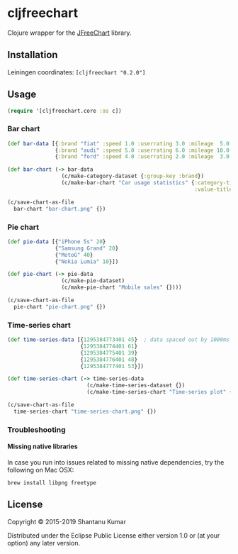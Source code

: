 # cljfreechart

Clojure wrapper for the [JFreeChart](http://www.jfree.org/jfreechart/) library.


## Installation

Leiningen coordinates: `[cljfreechart "0.2.0"]`


## Usage

```clojure
(require '[cljfreechart.core :as c])
```

### Bar chart

```clojure
(def bar-data [{:brand "fiat" :speed 1.0 :userrating 3.0 :mileage  5.0 :safety 5.0}
               {:brand "audi" :speed 5.0 :userrating 6.0 :mileage 10.0 :safety 4.0}
               {:brand "ford" :speed 4.0 :userrating 2.0 :mileage  3.0 :safety 6.0}])

(def bar-chart (-> bar-data
                 (c/make-category-dataset {:group-key :brand})
                 (c/make-bar-chart "Car usage statistics" {:category-title "Category"
                                                           :value-title "Score"})))

(c/save-chart-as-file
  bar-chart "bar-chart.png" {})
```

### Pie chart

```clojure
(def pie-data [{"iPhone 5s" 20}
               {"Samsung Grand" 20}
               {"MotoG" 40}
               {"Nokia Lumia" 10}])

(def pie-chart (-> pie-data
                 (c/make-pie-dataset)
                 (c/make-pie-chart "Mobile sales" {})))

(c/save-chart-as-file
  pie-chart "pie-chart.png" {})
```

### Time-series chart

```clojure
(def time-series-data [{1295384773401 45}  ; data spaced out by 1000ms so that it can fit in as :second
                       {1295384774401 61}
                       {1295384775401 39}
                       {1295384776401 48}
                       {1295384777401 53}])

(def time-series-chart (-> time-series-data
                         (c/make-time-series-dataset {})
                         (c/make-time-series-chart "Time-series plot" {})))

(c/save-chart-as-file
  time-series-chart "time-series-chart.png" {})
```

### Troubleshooting

#### Missing native libraries

In case you run into issues related to missing native dependencies, try the following on Mac OSX:

```shell
brew install libpng freetype
```

## License

Copyright © 2015-2019 Shantanu Kumar

Distributed under the Eclipse Public License either version 1.0 or (at
your option) any later version.
